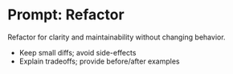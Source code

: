 # Prompt: Refactor

Refactor for clarity and maintainability without changing behavior.
- Keep small diffs; avoid side-effects
- Explain tradeoffs; provide before/after examples
